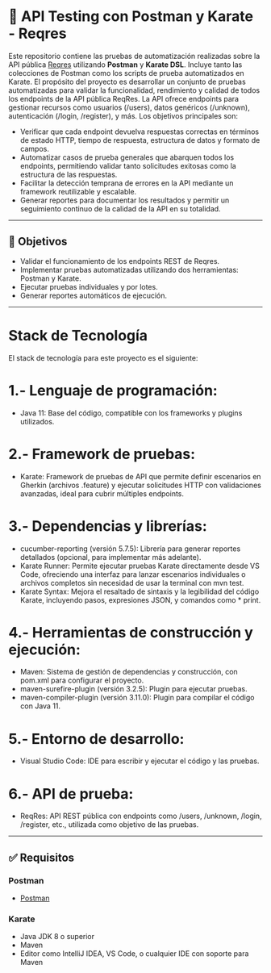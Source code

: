 # 🧪 API Testing con Postman y Karate - Reqres

Este repositorio contiene las pruebas de automatización realizadas sobre la API pública [Reqres](https://reqres.in) utilizando **Postman** y **Karate DSL**. Incluye tanto las colecciones de Postman como los scripts de prueba automatizados en Karate.
El propósito del proyecto es desarrollar un conjunto de pruebas automatizadas para validar la funcionalidad, rendimiento y calidad de todos los endpoints de la API pública ReqRes. La API ofrece endpoints para gestionar recursos como usuarios (/users), datos genéricos (/unknown), autenticación (/login, /register), y más. Los objetivos principales son:

- Verificar que cada endpoint devuelva respuestas correctas en términos de estado HTTP, tiempo de respuesta, estructura de datos y formato de campos.
- Automatizar casos de prueba generales que abarquen todos los endpoints, permitiendo validar tanto solicitudes exitosas como la estructura de las respuestas.
- Facilitar la detección temprana de errores en la API mediante un framework reutilizable y escalable.
- Generar reportes para documentar los resultados y permitir un seguimiento continuo de la calidad de la API en su totalidad.
  
---

## 📌 Objetivos

- Validar el funcionamiento de los endpoints REST de Reqres.
- Implementar pruebas automatizadas utilizando dos herramientas: Postman y Karate.
- Ejecutar pruebas individuales y por lotes.
- Generar reportes automáticos de ejecución.

---

# Stack de Tecnología
El stack de tecnología para este proyecto es el siguiente:
# 1.- Lenguaje de programación: 
  - Java 11: Base del código, compatible con los frameworks y plugins utilizados.
# 2.-	Framework de pruebas: 
  - Karate: Framework de pruebas de API que permite definir escenarios en Gherkin (archivos .feature) y ejecutar solicitudes HTTP con validaciones avanzadas, ideal para            cubrir múltiples endpoints.
# 3.- Dependencias y librerías: 
  - cucumber-reporting (versión 5.7.5): Librería para generar reportes detallados (opcional, para implementar más adelante).
  - Karate Runner: Permite ejecutar pruebas Karate directamente desde VS Code, ofreciendo una interfaz para lanzar escenarios individuales o archivos completos sin necesidad       de usar la terminal con mvn test.
  - Karate Syntax: Mejora el resaltado de sintaxis y la legibilidad del código Karate, incluyendo pasos, expresiones JSON, y comandos como * print.
# 4.- Herramientas de construcción y ejecución:
  - Maven: Sistema de gestión de dependencias y construcción, con pom.xml para configurar el proyecto.
  - maven-surefire-plugin (versión 3.2.5): Plugin para ejecutar pruebas.
  - maven-compiler-plugin (versión 3.11.0): Plugin para compilar el código con Java 11.
# 5.- Entorno de desarrollo:
  - Visual Studio Code: IDE para escribir y ejecutar el código y las pruebas.
# 6.- API de prueba:
  - ReqRes: API REST pública con endpoints como /users, /unknown, /login, /register, etc., utilizada como objetivo de las pruebas.

---

## ✅ Requisitos

### Postman

- [Postman](https://www.postman.com/downloads/)

### Karate

- Java JDK 8 o superior
- Maven
- Editor como IntelliJ IDEA, VS Code, o cualquier IDE con soporte para Maven


